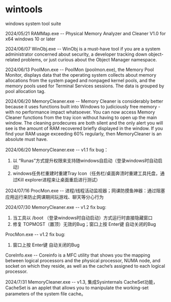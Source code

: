 # wintools
 windows system tool suite

 2024/05/21
 RAMMap.exe --  Physical Memory Analyzer and Cleaner V1.0 for x64 windows 10 or later

 2024/06/07
 WinObj.exe -- WinObj is a must-have tool if you are a system administrator concerned about security, a developer tracking down object-related problems, or just curious about the Object Manager namespace.

 2024/06/13
 PoolMon.exe -- PoolMon (poolmon.exe), the Memory Pool Monitor, displays data that the operating system collects about memory allocations from the system paged and nonpaged kernel pools, and the memory pools used for Terminal Services sessions. The data is grouped by pool allocation tag.

 2024/06/20
 MemoryCleaner.exe -- Memory Cleaner is considerably better because it uses functions built into Windows to judiciously free memory - with no performance impact whatsoever. You can now access Memory Cleaner functions from the tray icon without having to open up the main window. The cleaning prodecures are both silent and the only alert you will see is the amount of RAM recovered briefly displayed in the window. If you find your RAM usage exceeding 60% regularly, then MemoryCleaner is an absolute must have.

 2024/06/20
 MemoryCleaner.exe -- v1.1 fix bug：
 1. 以 “Runas”方式提升权限来支持随windows自启动（登录windows时自动启动）
 2. windows任务栏重建时重建Tray Icon（任务栏/桌面奔溃时重建工具托盘，通过Kill explorer进程来让桌面重启进行测试）

 2024/07/16
 ProcMon.exe -- 进程/线程活动监视器；网课防摸鱼神器：通过阻塞应用运行来防止网课期间玩游戏、聊天等分心行为

 2024/07/30
 MemoryCleaner.exe -- v1.2 fix bug:
 1. 当工具以 /boot （登录windows时自动启动）方式运行时直接隐藏窗口
 2. 修复 TOPMOST（置顶）无效的Bug；窗口上按 Enter键 自动关闭的Bug

 ProcMon.exe -- v1.2 fix bug:
 1. 窗口上按 Enter键 自动关闭的Bug

 CoreInfo.exe -- Coreinfo is a MFC utility that shows you the mapping between logical processors and the physical processor, NUMA node, and socket on which they reside, as well as the cache’s assigned to each logical processor. 

 2024/7/31
 MemoryCleaner.exe -- v1.3, 集成Sysinternals CacheSet功能，CacheSet is an applet that allows you to manipulate the working-set parameters of the system file cache。
 